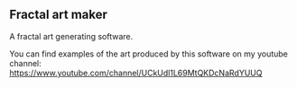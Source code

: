 ## Fractal art maker

A fractal art generating software.

You can find examples of the art produced by this software on my youtube channel: https://www.youtube.com/channel/UCkUdl1L69MtQKDcNaRdYUUQ
